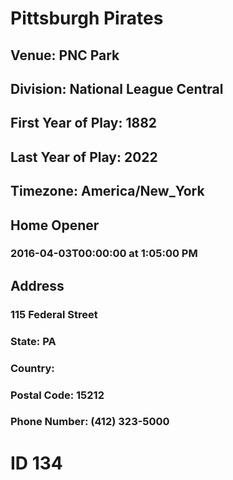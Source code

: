 # Pittsburgh Pirates
## Venue: PNC Park
## Division: National League Central
## First Year of Play: 1882
## Last Year of Play: 2022
## Timezone: America/New_York
## Home Opener
### 2016-04-03T00:00:00 at 1:05:00 PM
## Address
### 115 Federal Street
### State: PA
### Country: 
### Postal Code: 15212
### Phone Number: (412) 323-5000
# ID 134